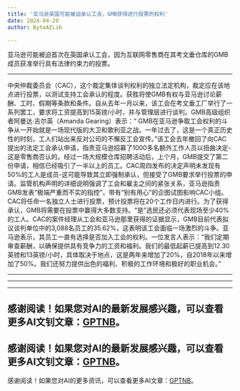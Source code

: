 ```yaml
---
title: '亚马逊英国可能被迫承认工会，GMB获得进行投票的权利'
date: 2024-04-20
author: ByteAILib

---
```


亚马逊可能被迫首次在英国承认工会，因为互联网零售商在其考文垂仓库的GMB成员获准举行具有法律约束力的投票。

---
中央仲裁委员会（CAC），这个裁定集体谈判权利的独立法定机构，裁定应在该地点进行投票，以测试支持工会承认的程度。获胜将使GMB有权与亚马逊讨论薪酬、工时、假期等条款和条件。自从去年一月以来，该工会在考文垂工厂举行了一系列罢工，要求将工资提高到15英镑/小时，并与管理层进行谈判。GMB高级组织者阿曼达·吉尔英（Amanda Gearing）表示：“ GMB在亚马逊争取工会权利的斗争从一开始就是一场现代版的大卫和歌利亚之战。一年过去了，这是一个真正历史性的时刻，工人们站出来反对公司的不懈反工会宣传。”该工会去年撤回了向CAC提出的法定工会承认申请，指责亚马逊招募了1000多名额外工作人员以扭曲决定-这是零售商否认的。经过一场大规模仓库招聘活动后，上个月，GMB提交了第二份申请，相信已经吸引了一半以上的员工。CAC周四发布的决定声明未发现有50%的工人是成员-这可能导致其立即强制承认，但接受了GMB要求举行投票的申请。监管机构声明的详细说明强调了工会和雇主之间的紧张关系，亚马逊指责GMB发表“极端严重而不实的指控”，带有“别有用心”的企图试图影响CAC小组。CAC将任命一名独立人士进行投票，预计投票将在20个工作日内进行。为了获得承认，GMB将需要在投票中赢得大多数支持。“是”选民还必须代表现场至少40%的工人。CAC的案件经理从工会和亚马逊那里获得的证据显示，GMB目前代表拟议谈判单位中的3,088名员工的35.62%，这表明该工会面临一场激烈的斗争。亚马逊表示，其员工一直有选择是否加入工会的权利。一位发言人表示：“我们定期审查薪酬，以确保提供具有竞争力的工资和福利。我们的最低起薪已提高到12.30英镑和13英镑/小时，具体取决于地点，这是两年来增加了20%，自2018年以来增加了50%。我们还努力提供出色的福利、积极的工作环境和极好的职业机会。”

---
---

---
感谢阅读！如果您对AI的最新发展感兴趣，可以查看更多AI文钊文章：[GPTNB](https://gptnb.com)。
---
感谢阅读！如果您对AI的最新发展感兴趣，可以查看更多AI文钊文章：[GPTNB](https://gptnb.com)。
---
感谢阅读！如果您对AI的更多资讯，可以查看更多AI文章：[GPTNB](https://gptnb.com)。